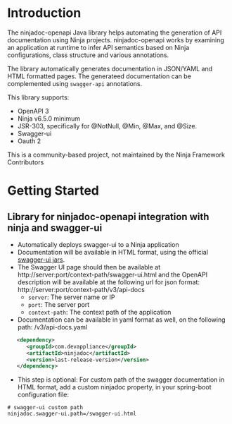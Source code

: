 # **Introduction**

The ninjadoc-openapi Java library helps automating the generation of API documentation using Ninja projects.
ninjadoc-openapi works by examining an application at runtime to infer API semantics based on Ninja configurations, class structure and various annotations.

The library automatically generates documentation in JSON/YAML and HTML formatted pages. The generateed documentation can be complemented using `swagger-api` annotations.

This library supports:
*  OpenAPI 3
*  Ninja v6.5.0 minimum
*  JSR-303, specifically for @NotNull, @Min, @Max, and @Size.
*  Swagger-ui
*  Oauth 2 

This is a community-based project, not maintained by the Ninja Framework Contributors

# **Getting Started**

## Library for ninjadoc-openapi integration with ninja and swagger-ui 
*   Automatically deploys swagger-ui to a Ninja application
*   Documentation will be available in HTML format, using the official [swagger-ui jars](https://github.com/swagger-api/swagger-ui.git).
*   The Swagger UI page should then be available at http://server:port/context-path/swagger-ui.html and the OpenAPI description will be available at the following url for json format: http://server:port/context-path/v3/api-docs
    * `server`: The server name or IP
    * `port`: The server port
    * `context-path`: The context path of the application
*   Documentation can be available in yaml format as well, on the following path: /v3/api-docs.yaml

```xml
   <dependency>
      <groupId>com.devappliance</groupId>
      <artifactId>ninjadoc</artifactId>
      <version>last-release-version</version>
   </dependency>
```
*   This step is optional: For custom path of the swagger documentation in HTML format, add a custom ninjadoc property, in your spring-boot configuration file:

```properties
# swagger-ui custom path
ninjadoc.swagger-ui.path=/swagger-ui.html
```
